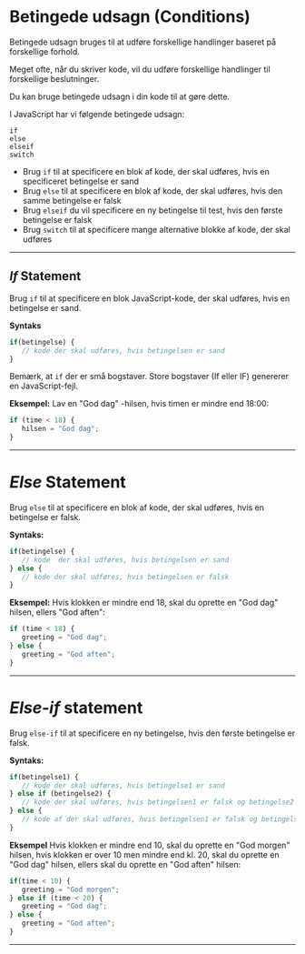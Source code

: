 # Betingede udsagn (Conditions)

Betingede udsagn bruges til at udføre forskellige handlinger baseret på forskellige forhold.

Meget ofte, når du skriver kode, vil du udføre forskellige handlinger til forskellige beslutninger.

Du kan bruge betingede udsagn i din kode til at gøre dette.

I JavaScript har vi følgende betingede udsagn:

```
if 
else
elseif
switch
```

* Brug `if` til at specificere en blok af kode, der skal udføres, hvis en specificeret betingelse er sand
* Brug `else` til at specificere en blok af kode, der skal udføres, hvis den samme betingelse er falsk
* Brug `elseif` du vil specificere en ny betingelse til test, hvis den første betingelse er falsk
* Brug `switch` til at specificere mange alternative blokke af kode, der skal udføres
___
## *If* Statement
Brug `if` til at specificere en blok JavaScript-kode, der skal udføres, hvis en betingelse er sand.

**Syntaks**
```js
if(betingelse) {
   // kode der skal udføres, hvis betingelsen er sand
}
```
Bemærk, at `if` der er små bogstaver. Store bogstaver (If eller IF) genererer en JavaScript-fejl.

**Eksempel:**
Lav en "God dag" -hilsen, hvis timen er mindre end 18:00:
```js
if (time < 18) {
   hilsen = "God dag";
}
```
___

# *Else* Statement

Brug `else` til at specificere en blok af kode, der skal udføres, hvis en betingelse er falsk.

**Syntaks:**
```js
if(betingelse) {
   // kode  der skal udføres, hvis betingelsen er sand
} else {
   // kode der skal udføres, hvis betingelsen er falsk
}
```
**Eksempel:**
Hvis klokken er mindre end 18, skal du oprette en "God dag" hilsen, ellers "God aften":

```js
if (time < 18) {
   greeting = "God dag";
} else {
   greeting = "God aften";
}
```
___

# *Else-if* statement
Brug `else-if` til at specificere en ny betingelse, hvis den første betingelse er falsk.

**Syntaks:**
```js
if(betingelse1) {
   // kode der skal udføres, hvis betingelse1 er sand
} else if (betingelse2) {
   // kode der skal udføres, hvis betingelsen1 er falsk og betingelse2 er sand
} else {
   // kode af der skal udføres, hvis betingelsen1 er falsk og betingelse2 er falsk
}
```
**Eksempel**
Hvis klokken er mindre end 10, skal du oprette en "God morgen" hilsen, hvis klokken er over 10 men mindre end kl. 20, skal du oprette en "God dag" hilsen, ellers skal du oprette en "God aften" hilsen:
```js
if(time < 10) {
   greeting = "God morgen";
} else if (time < 20) {
   greeting = "God dag";
} else {
   greeting = "God aften";
}
```
___
